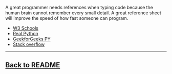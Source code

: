 A great programmer needs references when typing code because the human brain cannot remember every small detail. A great reference sheet will improve the speed of how fast someone can program.
* [W3 Schools](https://www.w3schools.com/python/default.asp)
* [Real Python](https://realpython.com/documenting-python-code/)
* [GeekforGeeks PY](https://www.geeksforgeeks.org/python-programming-language/?ref=shm)
* [Stack overflow](https://stackoverflow.com/)

---
## [Back to README](https://github.com/zacka37/Final-Project.git)
